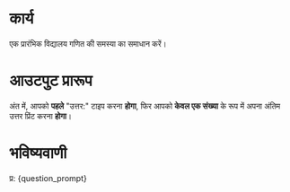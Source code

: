 # कार्य
एक प्रारंभिक विद्यालय गणित की समस्या का समाधान करें।

# आउटपुट प्रारूप
अंत में, आपको **पहले** "उत्तर:" टाइप करना **होगा**, फिर आपको **केवल एक संख्या** के रूप में अपना अंतिम उत्तर प्रिंट करना **होगा**।

# भविष्यवाणी
प्र: {question_prompt}